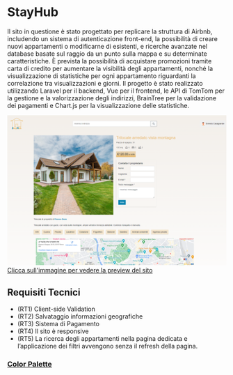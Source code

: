 # StayHub
Il sito in questione è stato progettato per replicare la struttura di Airbnb, includendo un sistema di autenticazione front-end, la possibilità di creare nuovi appartamenti o modificarne di esistenti, e ricerche avanzate nel database basate sul raggio da un punto sulla mappa e su determinate caratteristiche. È prevista la possibilità di acquistare promozioni tramite carta di credito per aumentare la visibilità degli appartamenti, nonché la visualizzazione di statistiche per ogni appartamento riguardanti la correlazione tra visualizzazioni e giorni. Il progetto è stato realizzato utilizzando Laravel per il backend, Vue per il frontend, le API di TomTom per la gestione e la valorizzazione degli indirizzi, BrainTree per la validazione dei pagamenti e Chart.js per la visualizzazione delle statistiche.

<!-- [![alt text](https://github.com/Andrea-Calligari/boolbnb-team-6/blob/main/StayHub.png?raw=true)](https://pj-preview-video.netlify.app/stayhub)
 [" Clicca sull'immagine per vedere la preview del sito "](https://pj-preview-video.netlify.app/stayhub) -->
<a href="https://pj-preview-video.netlify.app/stayhub" >
  <img class="img-prev" src="https://github.com/Andrea-Calligari/boolbnb-team-6/blob/main/StayHub.png?raw=true" alt="alt text">
Clicca sull'immagine per vedere la preview del sito
</a>

## Requisiti Tecnici
 - (RT1) Client-side Validation 
 - (RT2) Salvataggio informazioni geografiche 
 - (RT3) Sistema di Pagamento 
 - (RT4) Il sito è responsive 
 - (RT5) La ricerca degli appartamenti nella pagina dedicata e l’applicazione dei filtri avvengono senza il refresh della pagina.


 ### [Color Palette](https://github.com/Andrea-Calligari/boolbnb-team-6/blob/main/palette.png)


